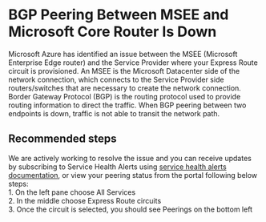 <properties 
	pageTitle="BGP Peering Between MSEE and Microsoft Core Router Is Down"
	description="BGP Peering Between MSEE and Microsoft Core Router Is Down"
	service="microsoft.network"
	resource="ExpressRoute"
	authors="krisney"
	displayOrder=""
	selfHelpType="diagnostics"
	supportTopicIds=""
	resourceTags="expressroute"
	productPesIds="15480"
	cloudEnvironments="public"
	/>
	

# BGP Peering Between MSEE and Microsoft Core Router Is Down

Microsoft Azure has identified an issue between the MSEE (Microsoft Enterprise Edge router) and the Service Provider where your Express Route circuit is provisioned. An MSEE is the Microsoft Datacenter side of the network connection, which connects to the Service Provider side routers/switches that are necessary to create the network connection. Border Gateway Protocol (BGP) is the routing protocol used to provide routing information to direct the traffic. When BGP peering between two endpoints is down, traffic is not able to transit the network path.
	
## **Recommended steps**
We are actively working to resolve the issue and you can receive updates by subscribing to Service Health Alerts using [service health alerts documentation](https://docs.microsoft.com/azure/monitoring-and-diagnostics/monitoring-activity-log-alerts-on-service-notifications?toc=%2fazure%2fservice-health%2ftoc.json), or view your peering status from the portal following below steps: <br>
	1. On the left pane choose All Services <br>
	2. In the middle choose Express Route circuits <br>
	3. Once the circuit is selected, you should see Peerings on the bottom left
